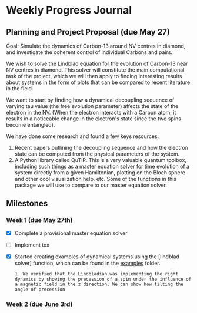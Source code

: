 # Weekly Progress Journal

## Planning and Project Proposal (due May 27)
Goal: Simulate the dynamics of Carbon-13 around NV centres in diamond,
and investigate the coherent control of individual Carbons and pairs. 

We wish to solve the Lindblad equation for the evolution of Carbon-13 near NV centres in
diamond. This solver will constitute the main computational task of the project, which we
will then apply to finding interesting results about systems in the form of plots that
can be compared to recent literature in the field.

We want to start by finding how a dynamical decoupling sequence of varying tau value (the 
free evolution parameter) affects the state of the electron in the NV. (When the electron 
interacts with a Carbon atom, it results in a noticeable change in the electron's state since
the two spins become entangled). 

We have done some research and found a few keys resources:
1. Recent papers outlining the decoupling sequence and how the electron state can be 
computed from the physical parameters of the system.
2. A Python library called QuTiP. This is a very valuable quantum toolbox, including such 
things as a master equation solver for time evolution of a system directly from a given 
Hamiltonian, plotting on the Bloch sphere and other cool visualization help, etc. Some of
the functions in this package we will use to compare to our master equation solver.

## Milestones
### Week 1 (due May 27th)
- [X] Complete a provisional master equation solver
- [ ] Implement tox

- [X] Started creating examples of dynamical systems using the [lindblad solver]
      function, which can be found in the
      [examples](https://gitlab.kwant-project.org/computational_physics_projects/Project-3_A.Galicia_nicholaszutt/-/tree/master/examples)
      folder.
      
      1. We verified that the Lindbladian was implementing the right dynamics by showing the precession of a spin under the influence of a magnetic field in the z direction. We can show how tilting the angle of precession

### Week 2 (due June 3rd)
